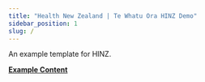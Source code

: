```yaml
---
title: "Health New Zealand | Te Whatu Ora HINZ Demo"
sidebar_position: 1
slug: /
---
```


An example template for HINZ.

[**Example Content**](/example-content/ExampleContent)

